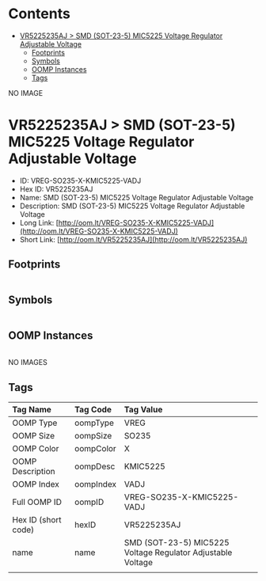 



Contents
========

* [VR5225235AJ > SMD (SOT-23-5) MIC5225 Voltage Regulator Adjustable Voltage](#vr5225235aj--smd-sot-23-5-mic5225-voltage-regulator-adjustable-voltage)
	* [Footprints](#footprints)
	* [Symbols](#symbols)
	* [OOMP Instances](#oomp-instances)
	* [Tags](#tags)
  
NO IMAGE  
# VR5225235AJ > SMD (SOT-23-5) MIC5225 Voltage Regulator Adjustable Voltage

- ID: VREG-SO235-X-KMIC5225-VADJ
- Hex ID: VR5225235AJ
- Name: SMD (SOT-23-5) MIC5225 Voltage Regulator Adjustable Voltage
- Description: SMD (SOT-23-5) MIC5225 Voltage Regulator Adjustable Voltage
- Long Link: [http://oom.lt/VREG-SO235-X-KMIC5225-VADJ](http://oom.lt/VREG-SO235-X-KMIC5225-VADJ)
- Short Link: [http://oom.lt/VR5225235AJ](http://oom.lt/VR5225235AJ)

## Footprints
  

|||||
| :--- | :--- | :--- | :--- |

## Symbols
  

|||||
| :--- | :--- | :--- | :--- |

## OOMP Instances
  

|||||
| :--- | :--- | :--- | :--- |
  
NO IMAGES  
## Tags
  

|Tag Name|Tag Code|Tag Value|
| :--- | :--- | :--- |
|OOMP Type|oompType|VREG|
|OOMP Size|oompSize|SO235|
|OOMP Color|oompColor|X|
|OOMP Description|oompDesc|KMIC5225|
|OOMP Index|oompIndex|VADJ|
|Full OOMP ID|oompID|VREG-SO235-X-KMIC5225-VADJ|
|Hex ID (short code)|hexID|VR5225235AJ|
|name|name|SMD (SOT-23-5) MIC5225 Voltage Regulator Adjustable Voltage|
||||
